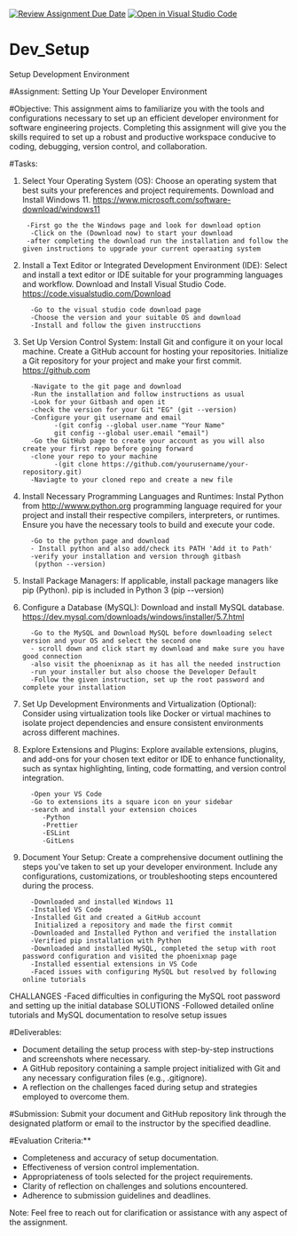 [![Review Assignment Due Date](https://classroom.github.com/assets/deadline-readme-button-22041afd0340ce965d47ae6ef1cefeee28c7c493a6346c4f15d667ab976d596c.svg)](https://classroom.github.com/a/vbnbTt5m)
[![Open in Visual Studio Code](https://classroom.github.com/assets/open-in-vscode-2e0aaae1b6195c2367325f4f02e2d04e9abb55f0b24a779b69b11b9e10269abc.svg)](https://classroom.github.com/online_ide?assignment_repo_id=15299561&assignment_repo_type=AssignmentRepo)
# Dev_Setup
Setup Development Environment

#Assignment: Setting Up Your Developer Environment

#Objective:
This assignment aims to familiarize you with the tools and configurations necessary to set up an efficient developer environment for software engineering projects. Completing this assignment will give you the skills required to set up a robust and productive workspace conducive to coding, debugging, version control, and collaboration.

#Tasks:

1. Select Your Operating System (OS):
   Choose an operating system that best suits your preferences and project requirements. Download and Install Windows 11. https://www.microsoft.com/software-download/windows11

        -First go the the Windows page and look for download option
         -Click on the (Download now) to start your download
        -after completing the download run the installation and follow the given instructions to upgrade your current operaating system


2. Install a Text Editor or Integrated Development Environment (IDE):
   Select and install a text editor or IDE suitable for your programming languages and workflow. Download and Install Visual Studio Code. https://code.visualstudio.com/Download

         -Go to the visual studio code download page
         -Choose the version and your suitable OS and download
         -Install and follow the given instrucctions

3. Set Up Version Control System:
   Install Git and configure it on your local machine. Create a GitHub account for hosting your repositories. Initialize a Git repository for your project and make your first commit. https://github.com

         -Navigate to the git page and download
         -Run the installation and follow instructions as usual
         -Look for your Gitbash and open it
         -check the version for your Git "EG" (git --version) 
         -Configure your git username and email
               -(git config --global user.name "Your Name"
               git config --global user.email "email")
         -Go the GitHub page to create your account as you will also create your first repo before going forward
         -clone your repo to your machine
               -(git clone https://github.com/yourusername/your-repository.git)
         -Naviagte to your cloned repo and create a new file

4. Install Necessary Programming Languages and Runtimes:
  Instal Python from http://wwww.python.org programming language required for your project and install their respective compilers, interpreters, or runtimes. Ensure you have the necessary tools to build and execute your code.

         -Go to the python page and download 
         - Install python and also add/check its PATH 'Add it to Path'
         -verify your installation and version through gitbash
          (python --version)
5. Install Package Managers:
   If applicable, install package managers like pip (Python).
         pip is included in Python 3
            (pip --version)

6. Configure a Database (MySQL):
   Download and install MySQL database. https://dev.mysql.com/downloads/windows/installer/5.7.html

         -Go to the MySQL and Download MySQL before downloading select version and your OS and select the second one 
         - scroll down and click start my download and make sure you have good connection
         -also visit the phoenixnap as it has all the needed instruction
         -run your installer but also choose the Developer Default
         -Follow the given instruction, set up the root password and complete your installation

7. Set Up Development Environments and Virtualization (Optional):
   Consider using virtualization tools like Docker or virtual machines to isolate project dependencies and ensure consistent environments across different machines.

8. Explore Extensions and Plugins:
   Explore available extensions, plugins, and add-ons for your chosen text editor or IDE to enhance functionality, such as syntax highlighting, linting, code formatting, and version control integration.

         -Open your VS Code
         -Go to extensions its a square icon on your sidebar
         -search and install your extension choices
            -Python
            -Prettier 
            -ESLint
            -GitLens

9. Document Your Setup:
    Create a comprehensive document outlining the steps you've taken to set up your developer environment. Include any configurations, customizations, or troubleshooting steps encountered during the process. 

         -Downloaded and installed Windows 11
         -Installed VS Code
         -Installed Git and created a GitHub account
          Initialized a repository and made the first commit
         -Downloaded and Installed Python and verified the installation
         -Verified pip installation with Python
         -Downloaded and installed MySQL, completed the setup with root password configuration and visited the phoenixnap page
         -Installed essential extensions in VS Code
         -Faced issues with configuring MySQL but resolved by following online tutorials

CHALLANGES 
         -Faced difficulties in configuring the MySQL root password and setting up the initial database
SOLUTIONS
         -Followed detailed online tutorials and MySQL documentation to resolve setup issues
         
#Deliverables:
- Document detailing the setup process with step-by-step instructions and screenshots where necessary.
- A GitHub repository containing a sample project initialized with Git and any necessary configuration files (e.g., .gitignore).
- A reflection on the challenges faced during setup and strategies employed to overcome them.

#Submission:
Submit your document and GitHub repository link through the designated platform or email to the instructor by the specified deadline.

#Evaluation Criteria:**
- Completeness and accuracy of setup documentation.
- Effectiveness of version control implementation.
- Appropriateness of tools selected for the project requirements.
- Clarity of reflection on challenges and solutions encountered.
- Adherence to submission guidelines and deadlines.

Note: Feel free to reach out for clarification or assistance with any aspect of the assignment.
